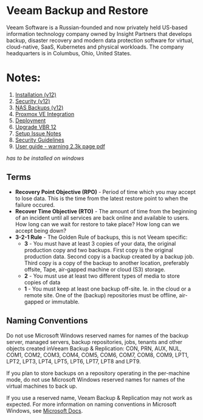 # Veeam Backup and Restore

Veeam Software is a Russian-founded and now privately held US-based information technology company owned by Insight Partners that develops backup, disaster recovery and modern data protection software for virtual, cloud-native, SaaS, Kubernetes and physical workloads. The company headquarters is in Columbus, Ohio, United States.

# Notes: 

1. [Installation (v12)](./Installation.md)
2. [Security (v12)](./VBR_v12_Security_Updates.md)
3. [NAS Backups (v12)](./NAS_Backup.md)
4. [Proxmox VE Integration](./Proxmox.md)
5. [Deployment](./Deployment.md)
6. [Upgrade VBR 12](./Upgrade_VBR.md)
7. [Setup Issue Notes](./Setup_Issues.md)
8. [Security Guidelines](./Security_Guidelines.md)
9. [User guide - warning 2.3k page pdf](https://www.veeam.com/veeam_backup_12_user_guide_vsphere_pg.pdf)

*has to be installed on windows*

## Terms

- **Recovery Point Objective (RPO)** - Period of time which you may accept to lose data. This is the time from the latest restore point to when the failure occured.
- **Recover Time Objective (RTO)** - The amount of time from the beginning of an incident until all services are back online and available to users. How long can we wait for restore to take place? How long can we accept being down? 
- **3-2-1 Rule** - The Golden Rule of backups, this is not Veeam specific: 
  - **3** - You must have at least 3 copies of your data, the original production copy and two backups. First copy is the original production data. Second copy is a backup created by a backup job. Third copy is a copy of the backup to another location, preferably offsite, Tape, air-gapped machine or cloud (S3) storage.
  - **2** - You must use at least two different types of media to store copies of data
  - **1** - You must keep at least one backup off-site. Ie. in the cloud or a remote site. One of the (backup) repositories must be offline, air-gapped or immutable.  

## Naming Conventions

Do not use Microsoft Windows reserved names for names of the backup server, managed servers, backup repositories, jobs, tenants and other objects created inVeeam Backup & Replication: CON, PRN, AUX, NUL, COM1, COM2, COM3, COM4, COM5, COM6, COM7, COM8, COM9, LPT1, LPT2, LPT3, LPT4, LPT5, LPT6, LPT7, LPT8 and LPT9.

If you plan to store backups on a repository operating in the per-machine mode, do not use Microsoft Windows reserved names for names of the virtual machines to 
back up.

If you use a reserved name, Veeam Backup & Replication may not work as expected. For more information on naming conventions in Microsoft Windows, see [Microsoft Docs](https://msdn.microsoft.com/en-us/library/aa365247.aspx?f=255&MSPPError=-2147217396#naming_conventions).
